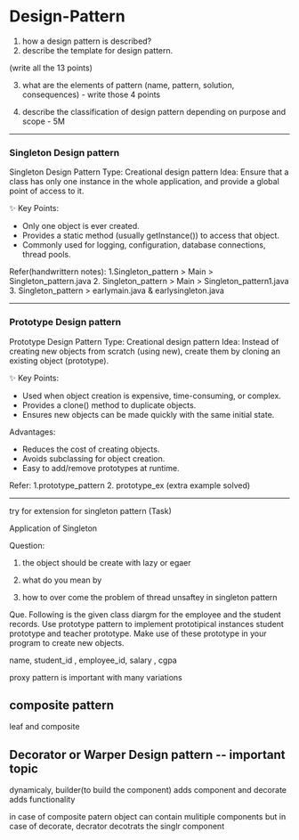 # Design-Pattern



1. how a design pattern is described? 
2. describe the template for design pattern.

(write all the 13 points)

3. what are the elements of pattern
(name, pattern, solution, consequences) - write those 4 points

4. describe the classification of design pattern depending on purpose and scope - 5M

--- 

### **Singleton Design pattern**
Singleton Design Pattern 
Type: Creational design pattern
Idea: Ensure that a class has only one instance in the whole application, and provide a global point of access to it.

✨ Key Points:
- Only one object is ever created.
- Provides a static method (usually getInstance()) to access that object.
- Commonly used for logging, configuration, database connections, thread pools.

Refer(handwrittern notes): 1.Singleton_pattern > Main > Singleton_pattern.java
        2. Singleton_pattern > Main > Singleton_pattern1.java
        3. Singleton_pattern > earlymain.java & earlysingleton.java

---

### **Prototype Design pattern**
Prototype Design Pattern 
Type: Creational design pattern
Idea: Instead of creating new objects from scratch (using new), create them by cloning an existing object (prototype).

✨ Key Points:
- Used when object creation is expensive, time-consuming, or complex.
- Provides a clone() method to duplicate objects.
- Ensures new objects can be made quickly with the same initial state.

Advantages:
- Reduces the cost of creating objects.
- Avoids subclassing for object creation.
- Easy to add/remove prototypes at runtime.

Refer: 1.prototype_pattern 
        2. prototype_ex (extra example solved)

---

try for extension for singleton pattern (Task)

Application of Singleton


Question: 
1. the object should be create with lazy or egaer

2. what do you mean by 

3. how to over come the problem of thread unsaftey in singleton pattern



Que. Following is the given class diargm for the employee and the student records. Use prototype pattern to implement prototipical instances student prototype and teacher prototype. Make use of these prototype in your program to create new objects.

name,  student_id , employee_id, salary , cgpa


proxy pattern is important with many variations



## composite pattern 
leaf and composite



## Decorator or Warper Design pattern  -- important topic

dynamicaly, builder(to build the component) adds component and decorate adds functionality

in case of composite patern object can contain mulitiple components but in case of decorate, decrator decotrats the singlr component